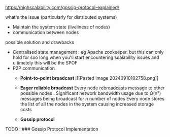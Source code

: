 
https://highscalability.com/gossip-protocol-explained/

what's the issue (particularly for distributed systems)
- Maintain the system state (liveliness of nodes)
- communication between nodes 

possible solution and drawbacks
- Centralised state management : eg Apache zookeeper. but this can only hold for soo long when you'll start encountering scalability issues and ultimately this will be the SPOF
- P2P communication
	- **Point-to-point broadcast** 
		![[Pasted image 20240910102758.png]]
	
	- **Eager reliable broadcast**
		Every node rebroadcasts message to other possible nodes . 
		Significant network bandwidth usage due to O(n²) messages being broadcast for _n_ number of nodes
		Every node stores the list of all the nodes in the system causing increased storage costs
	
	- **Gossip protocol**





TODO :  ### Gossip Protocol Implementation

